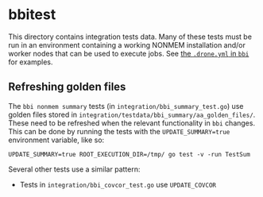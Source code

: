 # bbitest
This directory contains integration tests data. Many of these tests must be run in an environment containing a working NONMEM installation and/or worker nodes that can be used to execute jobs. See [the `.drone.yml` in `bbi`](https://github.com/metrumresearchgroup/bbi/blob/develop/.drone.yml) for examples.

## Refreshing golden files
The `bbi nonmem summary` tests (in `integration/bbi_summary_test.go`) use golden files stored in `integration/testdata/bbi_summary/aa_golden_files/`. These need to be refreshed when the relevant functionality in `bbi` changes. This can be done by running the tests with the `UPDATE_SUMMARY=true` environment variable, like so:
```
UPDATE_SUMMARY=true ROOT_EXECUTION_DIR=/tmp/ go test -v -run TestSum
```

Several other tests use a similar pattern:

* Tests in `integration/bbi_covcor_test.go` use `UPDATE_COVCOR`
